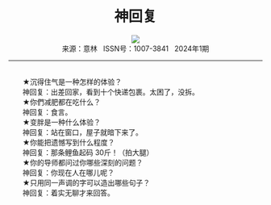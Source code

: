 # <center>神回复</center>

<div align=center><img src="https://raw.githubusercontent.com/leaguecn/magazines/main/img_authors/%d7%f7%d5%df%a3%ba.jpg"></div>

<center>来源：意林   ISSN号：1007-3841   2024年1期</center>

* * *

<br>　　★沉得住气是一种怎样的体验？  
　　神回复：出差回家，看到十个快递包裹。太困了，没拆。  
　　★你們减肥都在吃什么？  
　　神回复：食言。  
　　★变胖是一种什么体验？  
　　神回复：站在窗口，屋子就暗下来了。  
　　★你能把遗憾写到什么程度？  
　　神回复：那条鲤鱼起码 30斤！（拍大腿）  
　　★你的导师都问过你哪些深刻的问题？  
　　神回复：你现在人在哪儿呢？  
　　★只用同一声调的字可以造出哪些句子？  
　　神回复：着实无聊才来回答。
